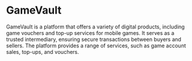 # GameVault
GameVault is a platform that offers a variety of digital products, including game vouchers and top-up services for mobile games. It serves as a trusted intermediary, ensuring secure transactions between buyers and sellers. The platform provides a range of services, such as game account sales, top-ups, and vouchers.

